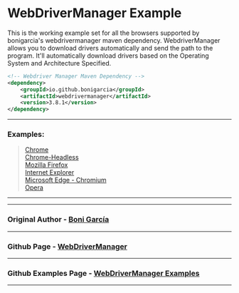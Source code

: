 # WebDriverManager Example


This is the working example set for all the browsers supported by bonigarcia's webdrivermanager maven dependency. WebdriverManager allows you to download drivers automatically and send the path to the program. It'll automatically download drivers based on the Operating System and Architecture Specified.

```xml
<!-- Webdriver Manager Maven Dependency -->
<dependency>
	<groupId>io.github.bonigarcia</groupId>
	<artifactId>webdrivermanager</artifactId>
	<version>3.8.1</version>
</dependency>
```
---
### Examples:
> [Chrome]()  
[Chrome-Headless]()  
[Mozilla Firefox]()  
[Internet Explorer]()  
[Microsoft Edge - Chromium]()  
[Opera]()  
---

---
### Original Author - [Boni García](https://github.com/bonigarcia)
---
### Github Page - [WebDriverManager](https://github.com/bonigarcia/webdrivermanager)
---
### Github Examples Page - [WebDriverManager Examples](https://github.com/bonigarcia/webdrivermanager-examples)
---